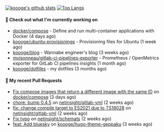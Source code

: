 [![koooge's github stats](https://github-readme-stats.vercel.app/api?username=koooge&count_private=true&show_icons=true)](https://github.com/anuraghazra/github-readme-stats)
[![Top Langs](https://github-readme-stats.vercel.app/api/top-langs/?username=koooge&langs_count=5)](https://github.com/anuraghazra/github-readme-stats)

#### 👷 Check out what I'm currently working on

- [docker/compose](https://github.com/docker/compose) - Define and run multi-container applications with Docker (4 days ago)
- [koooge/ubuntu-provisionings](https://github.com/koooge/ubuntu-provisionings) - Provisioning files for Ubuntu (1 week ago)
- [koooge/blog](https://github.com/koooge/blog) - Wannabe engineer&#39;s blog (3 weeks ago)
- [mvisonneau/gitlab-ci-pipelines-exporter](https://github.com/mvisonneau/gitlab-ci-pipelines-exporter) - Prometheus / OpenMetrics exporter for GitLab CI pipelines insights (1 month ago)
- [koooge/dotfiles](https://github.com/koooge/dotfiles) - my dotfiles (3 months ago)

#### 🔨 My recent Pull Requests

- [Fix compose images that return a different image with the same ID](https://github.com/docker/compose/pull/12278) on [docker/compose](https://github.com/docker/compose) (3 days ago)
- [chore: bump 0.4.5](https://github.com/netinsight/gitlab-yml/pull/18) on [netinsight/gitlab-yml](https://github.com/netinsight/gitlab-yml) (2 weeks ago)
- [fix: change compile target to ES2021 due to TS18028](https://github.com/netinsight/gitlab-yml/pull/17) on [netinsight/gitlab-yml](https://github.com/netinsight/gitlab-yml) (2 weeks ago)
- [Fix typo](https://github.com/netinsight/schemats/pull/15) on [netinsight/schemats](https://github.com/netinsight/schemats) (2 weeks ago)
- [feat: Add bluesky](https://github.com/koooge/hugo-theme-geppaku/pull/47) on [koooge/hugo-theme-geppaku](https://github.com/koooge/hugo-theme-geppaku) (3 weeks ago)

